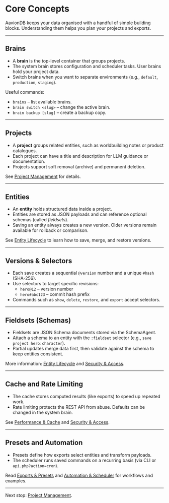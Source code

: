 # Core Concepts

AavionDB keeps your data organised with a handful of simple building blocks. Understanding them helps you plan your projects and exports.

---

## Brains

- A **brain** is the top-level container that groups projects.
- The system brain stores configuration and scheduler tasks. User brains hold your project data.
- Switch brains when you want to separate environments (e.g., `default`, `production`, `staging`).

Useful commands:

- `brains` – list available brains.
- `brain switch <slug>` – change the active brain.
- `brain backup [slug]` – create a backup copy.

---

## Projects

- A **project** groups related entities, such as worldbuilding notes or product catalogues.
- Each project can have a title and description for LLM guidance or documentation.
- Projects support soft removal (archive) and permanent deletion.

See [Project Management](projects.md) for details.

---

## Entities

- An **entity** holds structured data inside a project.
- Entities are stored as JSON payloads and can reference optional schemas (called *fieldsets*).
- Saving an entity always creates a new version. Older versions remain available for rollback or comparison.

See [Entity Lifecycle](entities.md) to learn how to save, merge, and restore versions.

---

## Versions & Selectors

- Each save creates a sequential `@version` number and a unique `#hash` (SHA-256).
- Use selectors to target specific revisions:
  - `hero@12` – version number
  - `hero#abc123` – commit hash prefix
- Commands such as `show`, `delete`, `restore`, and `export` accept selectors.

---

## Fieldsets (Schemas)

- Fieldsets are JSON Schema documents stored via the SchemaAgent.
- Attach a schema to an entity with the `:fieldset` selector (e.g., `save project hero:character`).
- Partial updates merge data first, then validate against the schema to keep entities consistent.

More information: [Entity Lifecycle](entities.md#schema-validation) and [Security & Access](security.md#schema-management).

---

## Cache and Rate Limiting

- The cache stores computed results (like exports) to speed up repeated work.
- Rate limiting protects the REST API from abuse. Defaults can be changed in the system brain.

See [Performance & Cache](performance.md) and [Security & Access](security.md).

---

## Presets and Automation

- Presets define how exports select entities and transform payloads.
- The scheduler runs saved commands on a recurring basis (via CLI or `api.php?action=cron`).

Read [Exports & Presets](exports.md) and [Automation & Scheduler](automation.md) for workflows and examples.

---

Next stop: [Project Management](projects.md).
